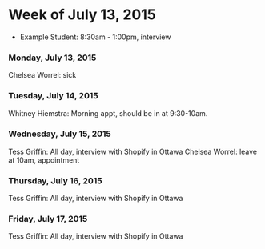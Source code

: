 # Week of July 13, 2015

* Example Student: 8:30am - 1:00pm, interview

### Monday, July 13, 2015
Chelsea Worrel: sick

### Tuesday, July 14, 2015
Whitney Hiemstra: Morning appt, should be in at 9:30-10am.
### Wednesday, July 15, 2015
Tess Griffin: All day, interview with Shopify in Ottawa
Chelsea Worrel: leave at 10am, appointment
### Thursday, July 16, 2015
Tess Griffin: All day, interview with Shopify in Ottawa
### Friday, July 17, 2015
Tess Griffin: All day, interview with Shopify in Ottawa
